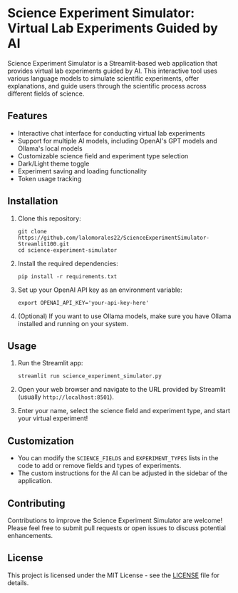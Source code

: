 # Science Experiment Simulator: Virtual Lab Experiments Guided by AI

Science Experiment Simulator is a Streamlit-based web application that provides virtual lab experiments guided by AI. This interactive tool uses various language models to simulate scientific experiments, offer explanations, and guide users through the scientific process across different fields of science.

## Features

- Interactive chat interface for conducting virtual lab experiments
- Support for multiple AI models, including OpenAI's GPT models and Ollama's local models
- Customizable science field and experiment type selection
- Dark/Light theme toggle
- Experiment saving and loading functionality
- Token usage tracking

## Installation

1. Clone this repository:
   ```
   git clone https://github.com/lalomorales22/ScienceExperimentSimulator-Streamlit100.git
   cd science-experiment-simulator
   ```

2. Install the required dependencies:
   ```
   pip install -r requirements.txt
   ```

3. Set up your OpenAI API key as an environment variable:
   ```
   export OPENAI_API_KEY='your-api-key-here'
   ```

4. (Optional) If you want to use Ollama models, make sure you have Ollama installed and running on your system.

## Usage

1. Run the Streamlit app:
   ```
   streamlit run science_experiment_simulator.py
   ```

2. Open your web browser and navigate to the URL provided by Streamlit (usually `http://localhost:8501`).

3. Enter your name, select the science field and experiment type, and start your virtual experiment!

## Customization

- You can modify the `SCIENCE_FIELDS` and `EXPERIMENT_TYPES` lists in the code to add or remove fields and types of experiments.
- The custom instructions for the AI can be adjusted in the sidebar of the application.

## Contributing

Contributions to improve the Science Experiment Simulator are welcome! Please feel free to submit pull requests or open issues to discuss potential enhancements.

## License

This project is licensed under the MIT License - see the [LICENSE](LICENSE) file for details.
